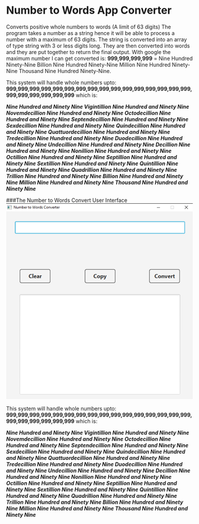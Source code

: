 # Number to Words App Converter

Converts positive whole numbers to words (A limit of 63 digits) The program takes a number as a string hence 
it will be able to process a number with a maximum of 63 digits. The string is converted into an array of 
type string with 3 or less digits long. They are then converted into words and they are put together to 
return the final output. With google the maximum number I can get converted is: **999,999,999,999** = 
Nine Hundred Ninety-Nine Billion Nine Hundred Ninety-Nine Million Nine Hundred Ninety-Nine Thousand 
Nine Hundred Ninety-Nine.

This system will handle whole numbers upto: 
**999,999,999,999,999,999,999,999,999,999,999,999,999,999,999,999,999,999,999,999,999,999** which is:

**_Nine Hundred and Ninety Nine Vigintillion Nine Hundred and Ninety Nine Novemdecillion Nine Hundred and 
Ninety Nine Octodecillion Nine Hundred and Ninety Nine Septendecillion Nine Hundred and Ninety Nine 
Sexdecillion Nine Hundred and Ninety Nine Quindecillion Nine Hundred and Ninety Nine Quattuordecillion Nine 
Hundred and Ninety Nine Tredecillion Nine Hundred and Ninety Nine Duodecillion Nine Hundred and Ninety Nine 
Undecillion Nine Hundred and Ninety Nine Decillion Nine Hundred and Ninety Nine Nonillion Nine Hundred and 
Ninety Nine Octillion Nine Hundred and Ninety Nine Septillion Nine Hundred and Ninety Nine Sextillion Nine 
Hundred and Ninety Nine Quintillion Nine Hundred and Ninety Nine Quadrillion Nine Hundred and Ninety Nine 
Trillion Nine Hundred and Ninety Nine Billion Nine Hundred and Ninety Nine Million Nine Hundred and Ninety 
Nine Thousand Nine Hundred and Ninety Nine_**

###The Number to Words Convert User Interface
![Alt text](/project-images/application.png?raw=true "The Number to Words Convert User Interface")

This system will handle whole numbers upto: **999,999,999,999,999,999,999,999,999,999,999,999,999,999,999,999,999,999,999,999,999,999**
which is:

**_Nine Hundred and Ninety Nine Vigintillion Nine Hundred and Ninety Nine Novemdecillion Nine Hundred and Ninety Nine Octodecillion 
Nine Hundred and Ninety Nine Septendecillion Nine Hundred and Ninety Nine Sexdecillion Nine Hundred and Ninety Nine Quindecillion 
Nine Hundred and Ninety Nine Quattuordecillion Nine Hundred and Ninety Nine Tredecillion Nine Hundred and Ninety Nine Duodecillion
Nine Hundred and Ninety Nine Undecillion Nine Hundred and Ninety Nine Decillion Nine Hundred and Ninety Nine Nonillion Nine Hundred and 
Ninety Nine Octillion Nine Hundred and Ninety Nine Septillion Nine Hundred and Ninety Nine Sextillion Nine Hundred and 
Ninety Nine Quintillion Nine Hundred and Ninety Nine Quadrillion Nine Hundred and Ninety Nine Trillion Nine Hundred and 
Ninety Nine Billion Nine Hundred and Ninety Nine Million Nine Hundred and Ninety Nine Thousand Nine Hundred and Ninety Nine_**